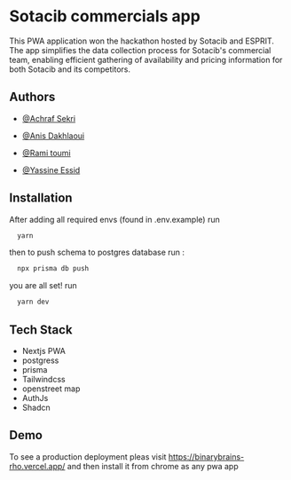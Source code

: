 
# Sotacib commercials app

This PWA application won the hackathon hosted by Sotacib and ESPRIT. The app simplifies the data collection process for Sotacib's commercial team, enabling efficient gathering of availability and pricing information for both Sotacib and its competitors.

## Authors



- [@Achraf Sekri](https://www.github.com/achrafsekri)

- [@Anis Dakhlaoui](https://github.com/ANISO2)

- [@Rami toumi](https://github.com/ratomidev)

- [@Yassine Essid](https://github.com/Yassine-Essid)
## Installation

After adding all required envs (found in .env.example) run

```bash
  yarn
```
then to push schema to postgres database run :
```bash
  npx prisma db push
```
you are all set! run 
```bash
  yarn dev
```

## Tech Stack

- Nextjs PWA
- postgress 
- prisma 
- Tailwindcss
- openstreet map
- AuthJs
- Shadcn


## Demo

To see  a production deployment pleas visit https://binarybrains-rho.vercel.app/ and then install it from chrome as any pwa app

